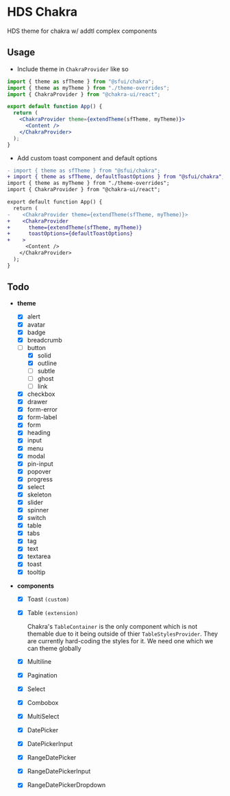 # HDS Chakra

HDS theme for chakra w/ addtl complex components

## Usage

- Include theme in `ChakraProvider` like so

```jsx
import { theme as sfTheme } from "@sfui/chakra";
import { theme as myTheme } from "./theme-overrides";
import { ChakraProvider } from "@chakra-ui/react";

export default function App() {
  return (
    <ChakraProvider theme={extendTheme(sfTheme, myTheme)}>
      <Content />
    </ChakraProvider>
  );
}
```

- Add custom toast component and default options

```diff
- import { theme as sfTheme } from "@sfui/chakra";
+ import { theme as sfTheme, defaultToastOptions } from "@sfui/chakra";
import { theme as myTheme } from "./theme-overrides";
import { ChakraProvider } from "@chakra-ui/react";

export default function App() {
  return (
-    <ChakraProvider theme={extendTheme(sfTheme, myTheme)}>
+    <ChakraProvider
+      theme={extendTheme(sfTheme, myTheme)}
+      toastOptions={defaultToastOptions}
+    >
      <Content />
    </ChakraProvider>
  );
}
```

## Todo

- **theme**

  - [x] alert
  - [x] avatar
  - [x] badge
  - [x] breadcrumb
  - [ ] button
    - [x] solid
    - [x] outline
    - [ ] subtle
    - [ ] ghost
    - [ ] link
  - [x] checkbox
  - [x] drawer
  - [x] form-error
  - [x] form-label
  - [x] form
  - [x] heading
  - [x] input
  - [x] menu
  - [x] modal
  - [x] pin-input
  - [x] popover
  - [x] progress
  - [x] select
  - [x] skeleton
  - [x] slider
  - [x] spinner
  - [x] switch
  - [x] table
  - [x] tabs
  - [x] tag
  - [x] text
  - [x] textarea
  - [x] toast
  - [x] tooltip

- **components**

  - [x] Toast `(custom)`
  - [x] Table `(extension)`

    Chakra's `TableContainer` is the only component which is not themable due to it being outside of thier `TableStylesProvider`. They are currently hard-coding the styles for it. We need one which we can theme globally

  - [x] Multiline
  - [x] Pagination
  - [x] Select
  - [x] Combobox
  - [x] MultiSelect
  - [x] DatePicker
  - [x] DatePickerInput
  - [x] RangeDatePicker
  - [x] RangeDatePickerInput
  - [x] RangeDatePickerDropdown
